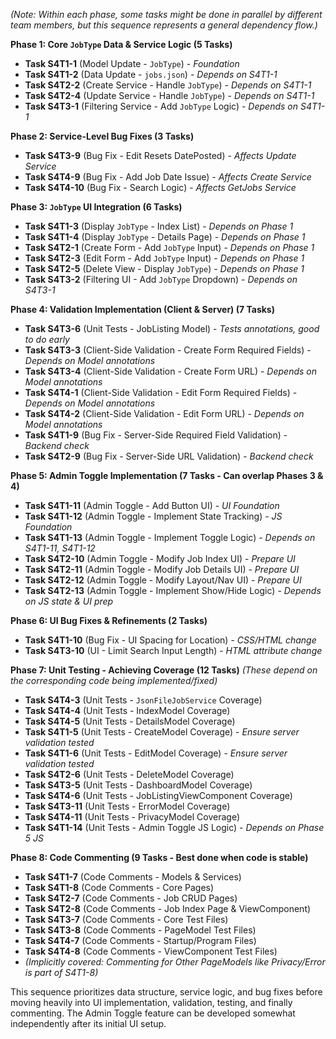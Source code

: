 *(Note: Within each phase, some tasks might be done in parallel by different team members, but this sequence represents a general dependency flow.)*

**Phase 1: Core `JobType` Data & Service Logic (5 Tasks)**
*   **Task S4T1-1** (Model Update - `JobType`) - *Foundation*
*   **Task S4T1-2** (Data Update - `jobs.json`) - *Depends on S4T1-1*
*   **Task S4T2-2** (Create Service - Handle `JobType`) - *Depends on S4T1-1*
*   **Task S4T2-4** (Update Service - Handle `JobType`) - *Depends on S4T1-1*
*   **Task S4T3-1** (Filtering Service - Add `JobType` Logic) - *Depends on S4T1-1*

**Phase 2: Service-Level Bug Fixes (3 Tasks)**
*   **Task S4T3-9** (Bug Fix - Edit Resets DatePosted) - *Affects Update Service*
*   **Task S4T4-9** (Bug Fix - Add Job Date Issue) - *Affects Create Service*
*   **Task S4T4-10** (Bug Fix - Search Logic) - *Affects GetJobs Service*

**Phase 3: `JobType` UI Integration (6 Tasks)**
*   **Task S4T1-3** (Display `JobType` - Index List) - *Depends on Phase 1*
*   **Task S4T1-4** (Display `JobType` - Details Page) - *Depends on Phase 1*
*   **Task S4T2-1** (Create Form - Add `JobType` Input) - *Depends on Phase 1*
*   **Task S4T2-3** (Edit Form - Add `JobType` Input) - *Depends on Phase 1*
*   **Task S4T2-5** (Delete View - Display `JobType`) - *Depends on Phase 1*
*   **Task S4T3-2** (Filtering UI - Add `JobType` Dropdown) - *Depends on S4T3-1*

**Phase 4: Validation Implementation (Client & Server) (7 Tasks)**
*   **Task S4T3-6** (Unit Tests - JobListing Model) - *Tests annotations, good to do early*
*   **Task S4T3-3** (Client-Side Validation - Create Form Required Fields) - *Depends on Model annotations*
*   **Task S4T3-4** (Client-Side Validation - Create Form URL) - *Depends on Model annotations*
*   **Task S4T4-1** (Client-Side Validation - Edit Form Required Fields) - *Depends on Model annotations*
*   **Task S4T4-2** (Client-Side Validation - Edit Form URL) - *Depends on Model annotations*
*   **Task S4T1-9** (Bug Fix - Server-Side Required Field Validation) - *Backend check*
*   **Task S4T2-9** (Bug Fix - Server-Side URL Validation) - *Backend check*

**Phase 5: Admin Toggle Implementation (7 Tasks - Can overlap Phases 3 & 4)**
*   **Task S4T1-11** (Admin Toggle - Add Button UI) - *UI Foundation*
*   **Task S4T1-12** (Admin Toggle - Implement State Tracking) - *JS Foundation*
*   **Task S4T1-13** (Admin Toggle - Implement Toggle Logic) - *Depends on S4T1-11, S4T1-12*
*   **Task S4T2-10** (Admin Toggle - Modify Job Index UI) - *Prepare UI*
*   **Task S4T2-11** (Admin Toggle - Modify Job Details UI) - *Prepare UI*
*   **Task S4T2-12** (Admin Toggle - Modify Layout/Nav UI) - *Prepare UI*
*   **Task S4T2-13** (Admin Toggle - Implement Show/Hide Logic) - *Depends on JS state & UI prep*

**Phase 6: UI Bug Fixes & Refinements (2 Tasks)**
*   **Task S4T1-10** (Bug Fix - UI Spacing for Location) - *CSS/HTML change*
*   **Task S4T3-10** (UI - Limit Search Input Length) - *HTML attribute change*

**Phase 7: Unit Testing - Achieving Coverage (12 Tasks)**
*(These depend on the corresponding code being implemented/fixed)*
*   **Task S4T4-3** (Unit Tests - `JsonFileJobService` Coverage)
*   **Task S4T4-4** (Unit Tests - IndexModel Coverage)
*   **Task S4T4-5** (Unit Tests - DetailsModel Coverage)
*   **Task S4T1-5** (Unit Tests - CreateModel Coverage) - *Ensure server validation tested*
*   **Task S4T1-6** (Unit Tests - EditModel Coverage) - *Ensure server validation tested*
*   **Task S4T2-6** (Unit Tests - DeleteModel Coverage)
*   **Task S4T3-5** (Unit Tests - DashboardModel Coverage)
*   **Task S4T4-6** (Unit Tests - JobListingViewComponent Coverage)
*   **Task S4T3-11** (Unit Tests - ErrorModel Coverage)
*   **Task S4T4-11** (Unit Tests - PrivacyModel Coverage)
*   **Task S4T1-14** (Unit Tests - Admin Toggle JS Logic) - *Depends on Phase 5 JS*

**Phase 8: Code Commenting (9 Tasks - Best done when code is stable)**
*   **Task S4T1-7** (Code Comments - Models & Services)
*   **Task S4T1-8** (Code Comments - Core Pages)
*   **Task S4T2-7** (Code Comments - Job CRUD Pages)
*   **Task S4T2-8** (Code Comments - Job Index Page & ViewComponent)
*   **Task S4T3-7** (Code Comments - Core Test Files)
*   **Task S4T3-8** (Code Comments - PageModel Test Files)
*   **Task S4T4-7** (Code Comments - Startup/Program Files)
*   **Task S4T4-8** (Code Comments - ViewComponent Test Files)
*   *(Implicitly covered: Commenting for Other PageModels like Privacy/Error is part of S4T1-8)*

This sequence prioritizes data structure, service logic, and bug fixes before moving heavily into UI implementation, validation, testing, and finally commenting. The Admin Toggle feature can be developed somewhat independently after its initial UI setup.